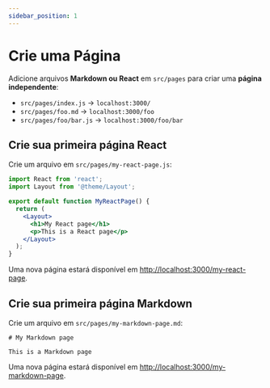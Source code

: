 ```yaml
---
sidebar_position: 1
---
```


# Crie uma Página

Adicione arquivos **Markdown ou React** em `src/pages` para criar uma **página independente**:

- `src/pages/index.js` → `localhost:3000/`
- `src/pages/foo.md` → `localhost:3000/foo`
- `src/pages/foo/bar.js` → `localhost:3000/foo/bar`

## Crie sua primeira página React

Crie um arquivo em `src/pages/my-react-page.js`:

```jsx title="src/pages/my-react-page.js"
import React from 'react';
import Layout from '@theme/Layout';

export default function MyReactPage() {
  return (
    <Layout>
      <h1>My React page</h1>
      <p>This is a React page</p>
    </Layout>
  );
}
```

Uma nova página estará disponível em [http://localhost:3000/my-react-page](http://localhost:3000/my-react-page).

## Crie sua primeira página Markdown

Crie um arquivo em `src/pages/my-markdown-page.md`:

```mdx title="src/pages/my-markdown-page.md"
# My Markdown page

This is a Markdown page
```

Uma nova página estará disponível em [http://localhost:3000/my-markdown-page](http://localhost:3000/my-markdown-page).
